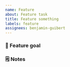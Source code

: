 ```yaml
---
name: Feature
about: Feature task
title: Feature something
labels: feature
assignees: benjamin-guibert
---
```


### :dart: Feature goal

### :spiral_notepad: Notes
